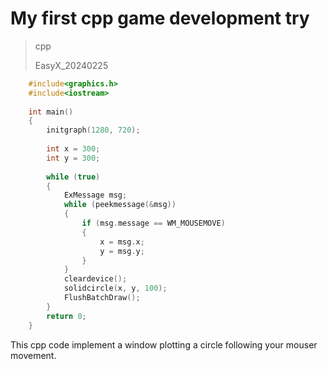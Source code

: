 # **My first cpp game development try**

> cpp
> 
> EasyX_20240225

```c++
    #include<graphics.h>
    #include<iostream>
    
    int main()
    {
        initgraph(1280, 720);
    
        int x = 300;
        int y = 300;
    
        while (true)
        {
            ExMessage msg;
            while (peekmessage(&msg))
            {
                if (msg.message == WM_MOUSEMOVE)
                {
                    x = msg.x;
                    y = msg.y;
                }
            }
            cleardevice();
            solidcircle(x, y, 100);
            FlushBatchDraw();
        }
        return 0;
    }
```

This cpp code implement a window plotting a circle following your mouser movement.
